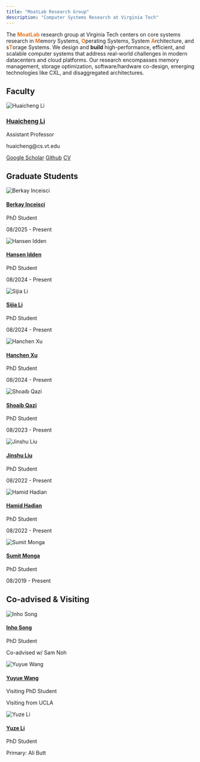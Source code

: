```yaml
---
title: "MoatLab Research Group"
description: "Computer Systems Research at Virginia Tech"
---
```




The <span style="color: #e5751f; font-weight: bold;">M</span><span style="color: #e5751f; font-weight: bold;">oat</span><span style="color: #e5751f; font-weight: bold;">Lab</span> research group at Virginia Tech centers on core systems research in <span style="color: #e5751f; font-weight: bold;">M</span>emory Systems, <span style="color: #e5751f; font-weight: bold;">O</span>perating Systems, System <span style="color: #e5751f; font-weight: bold;">A</span>rchitecture, and s<span style="color: #e5751f; font-weight: bold;">T</span>orage Systems. We design and <span style="font-weight: bold">build</span> high-performance, efficient, and scalable computer systems that address real-world challenges in modern datacenters and cloud platforms. Our research encompasses memory management, storage optimization, software/hardware co-design, emerging technologies like CXL, and disaggregated architectures.


## Faculty

<div class="people-section">
  <div class="person-card faculty">
    <div class="person-image">
      <img src="/moatlab-pics/huaicheng-vt.jpg" alt="Huaicheng Li">
    </div>
    <div class="person-info">
      <h3 class="person-name"><a href="https://huaicheng.github.io" target="_blank">Huaicheng Li</a></h3>
      <p class="person-title">Assistant Professor</p>
      <p class="person-email">huaicheng@cs.vt.edu</p>
      <div class="person-links">
        <a href="https://scholar.google.com/citations?user=PxZIxpkAAAAJ&hl=en&oi=ao" target="_blank">Google Scholar</a>
        <a href="https://github.com/moatlab" target="_blank">Github</a>
        <a href="https://huaicheng.github.io/cv.pdf" target="_blank">CV</a>
      </div>
    </div>
  </div>
</div>

## Graduate Students

<div class="people-grid vertical">
  <div class="person-card student vertical">
    <div class="person-image">
      <img src="/students/berkay-inceisci.jpg" alt="Berkay Inceisci" style="object-fit: cover;">
    </div>
    <div class="person-info">
      <h4 class="person-name"><a href="https://www.linkedin.com/in/berkayinceisci" target="_blank">Berkay Inceisci</a></h4>
      <p class="person-title">PhD Student</p>
      <p class="person-period">08/2025 - Present</p>
    </div>
  </div>

  <div class="person-card student vertical">
    <div class="person-image">
      <img src="/students/hansen-idden.jpg" alt="Hansen Idden">
    </div>
    <div class="person-info">
      <h4 class="person-name"><a href="https://hansenidden18.github.io/" target="_blank">Hansen Idden</a></h4>
      <p class="person-title">PhD Student</p>
      <p class="person-period">08/2024 - Present</p>
    </div>
  </div>

  <div class="person-card student vertical">
    <div class="person-image">
      <img src="/students/sijia-li.jpg" alt="Sijia Li">
    </div>
    <div class="person-info">
      <h4 class="person-name"><a href="https://sijia-li.github.io/" target="_blank">Sijia Li</a></h4>
      <p class="person-title">PhD Student</p>
      <p class="person-period">08/2024 - Present</p>
    </div>
  </div>

  <div class="person-card student vertical">
    <div class="person-image">
      <img src="/students/hanchen-xu.jpg" alt="Hanchen Xu">
    </div>
    <div class="person-info">
      <h4 class="person-name"><a href="https://hanry.me/" target="_blank">Hanchen Xu</a></h4>
      <p class="person-title">PhD Student</p>
      <p class="person-period">08/2024 - Present</p>
    </div>
  </div>

  <div class="person-card student vertical">
    <div class="person-image">
      <img src="/students/shoaib-qazi.jpg" alt="Shoaib Qazi">
    </div>
    <div class="person-info">
      <h4 class="person-name"><a href="https://shoaibcs.github.io/" target="_blank">Shoaib Qazi</a></h4>
      <p class="person-title">PhD Student</p>
      <p class="person-period">08/2023 - Present</p>
    </div>
  </div>

  <div class="person-card student vertical">
    <div class="person-image">
      <img src="/students/jinshu-liu.jpg" alt="Jinshu Liu">
    </div>
    <div class="person-info">
      <h4 class="person-name"><a href="https://people.cs.vt.edu/jinshu/" target="_blank">Jinshu Liu</a></h4>
      <p class="person-title">PhD Student</p>
      <p class="person-period">08/2022 - Present</p>
    </div>
  </div>

  <div class="person-card student vertical">
    <div class="person-image">
      <img src="/students/hamid-hadian.jpg" alt="Hamid Hadian">
    </div>
    <div class="person-info">
      <h4 class="person-name"><a href="https://hamidhadian.github.io/" target="_blank">Hamid Hadian</a></h4>
      <p class="person-title">PhD Student</p>
      <p class="person-period">08/2022 - Present</p>
    </div>
  </div>

  <div class="person-card student vertical">
    <div class="person-image">
      <img src="/students/sumit-monga.jpg" alt="Sumit Monga">
    </div>
    <div class="person-info">
      <h4 class="person-name"><a href="https://www.linkedin.com/in/sumit-kumar-monga-611a75101/" target="_blank">Sumit Monga</a></h4>
      <p class="person-title">PhD Student</p>
      <p class="person-period">08/2019 - Present</p>
    </div>
  </div>
</div>

## Co-advised & Visiting

<div class="people-grid vertical">
  <div class="person-card student vertical co-advised">
    <div class="person-image">
      <img src="/students/inho-song.jpg" alt="Inho Song">
    </div>
    <div class="person-info">
      <h4 class="person-name"><a href="https://inhoinno.github.io/cv/" target="_blank">Inho Song</a></h4>
      <p class="person-title">PhD Student</p>
      <p class="person-period">Co-advised w/ Sam Noh</p>
    </div>
  </div>

  <div class="person-card student vertical visiting">
    <div class="person-image">
      <img src="/students/yuyue-wang.jpg" alt="Yuyue Wang">
    </div>
    <div class="person-info">
      <h4 class="person-name"><a href="http://web.cs.ucla.edu/~yuyue/" target="_blank">Yuyue Wang</a></h4>
      <p class="person-title">Visiting PhD Student</p>
      <p class="person-period">Visiting from UCLA</p>
    </div>
  </div>

  <div class="person-card student vertical co-advised">
    <div class="person-image">
      <img src="/students/yuze-li.jpg" alt="Yuze Li">
    </div>
    <div class="person-info">
      <h4 class="person-name"><a href="https://people.cs.vt.edu/lyuze/" target="_blank">Yuze Li</a></h4>
      <p class="person-title">PhD Student</p>
      <p class="person-period">Primary: Ali Butt</p>
    </div>
  </div>
</div>
